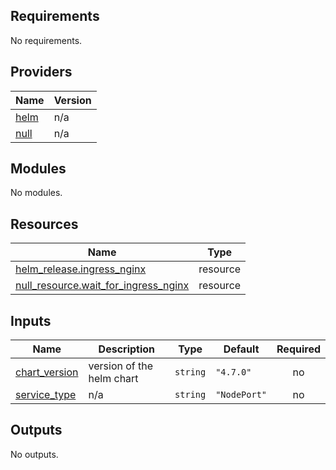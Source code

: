 ## Requirements

No requirements.

## Providers

| Name | Version |
|------|---------|
| <a name="provider_helm"></a> [helm](#provider\_helm) | n/a |
| <a name="provider_null"></a> [null](#provider\_null) | n/a |

## Modules

No modules.

## Resources

| Name | Type |
|------|------|
| [helm_release.ingress_nginx](https://registry.terraform.io/providers/hashicorp/helm/latest/docs/resources/release) | resource |
| [null_resource.wait_for_ingress_nginx](https://registry.terraform.io/providers/hashicorp/null/latest/docs/resources/resource) | resource |

## Inputs

| Name | Description | Type | Default | Required |
|------|-------------|------|---------|:--------:|
| <a name="input_chart_version"></a> [chart\_version](#input\_chart\_version) | version of the helm chart | `string` | `"4.7.0"` | no |
| <a name="input_service_type"></a> [service\_type](#input\_service\_type) | n/a | `string` | `"NodePort"` | no |

## Outputs

No outputs.
